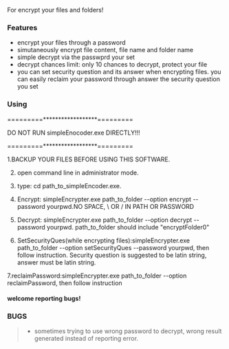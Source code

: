 For encrypt your files and folders!
### Features
* encrypt your files through a password
* simutaneously encrypt file content, file name and folder name
* simple decrypt via the passwprd your set
* decrypt chances limit: only 10 chances to decrypt, protect your file
* you can set security question and its answer when encrypting files. you can easily reclaim your password through answer the security question you set

### Using
=========******************=========

DO NOT RUN simpleEnocoder.exe DIRECTLY!!!

=========******************=========

1.BACKUP YOUR FILES BEFORE USING THIS SOFTWARE.

2. open command line in administrator mode.

3. type: cd path_to_simpleEncoder.exe.
   
4. Encrypt: simpleEncrypter.exe path_to_folder --option encrypt --password yourpwd.NO SPACE, \ OR /  IN PATH OR PASSWORD
   
5. Decrypt: simpleEncrypter.exe path_to_folder --option decrypt  --password yourpwd. path_to_folder should include "encryptFolder0"
   
6. SetSecurityQues(while encrypting files):simpleEncrypter.exe path_to_folder --option setSecurityQues --password yourpwd, then follow instruction.
Security question is suggested to be latin string, answer must be latin string.
    
7.reclaimPassword:simpleEncrypter.exe path_to_folder --option reclaimPassword, then follow instruction

#### welcome reporting bugs!
### BUGS

> * sometimes trying to use wrong password to decrypt, wrong result generated instead of reporting error.
